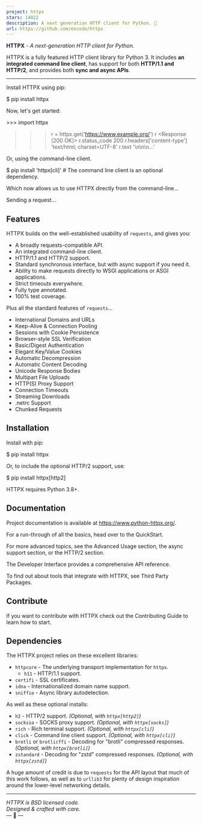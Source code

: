 ```yaml
---
project: httpx
stars: 14022
description: A next generation HTTP client for Python. 🦋
url: https://github.com/encode/httpx
---
```


**HTTPX** _\- A next-generation HTTP client for Python._

HTTPX is a fully featured HTTP client library for Python 3. It includes **an integrated command line client**, has support for both **HTTP/1.1 and HTTP/2**, and provides both **sync and async APIs**.

* * *

Install HTTPX using pip:

$ pip install httpx

Now, let's get started:

\>>> import httpx
>>> r \= httpx.get('https://www.example.org/')
>>> r
<Response \[200 OK\]>
>>> r.status\_code
200
>>> r.headers\['content-type'\]
'text/html; charset=UTF-8'
>>> r.text
'<!doctype html>\\n<html>\\n<head>\\n<title>Example Domain</title>...'

Or, using the command-line client.

$ pip install 'httpx\[cli\]'  # The command line client is an optional dependency.

Which now allows us to use HTTPX directly from the command-line...

Sending a request...

Features
--------

HTTPX builds on the well-established usability of `requests`, and gives you:

-   A broadly requests-compatible API.
-   An integrated command-line client.
-   HTTP/1.1 and HTTP/2 support.
-   Standard synchronous interface, but with async support if you need it.
-   Ability to make requests directly to WSGI applications or ASGI applications.
-   Strict timeouts everywhere.
-   Fully type annotated.
-   100% test coverage.

Plus all the standard features of `requests`...

-   International Domains and URLs
-   Keep-Alive & Connection Pooling
-   Sessions with Cookie Persistence
-   Browser-style SSL Verification
-   Basic/Digest Authentication
-   Elegant Key/Value Cookies
-   Automatic Decompression
-   Automatic Content Decoding
-   Unicode Response Bodies
-   Multipart File Uploads
-   HTTP(S) Proxy Support
-   Connection Timeouts
-   Streaming Downloads
-   .netrc Support
-   Chunked Requests

Installation
------------

Install with pip:

$ pip install httpx

Or, to include the optional HTTP/2 support, use:

$ pip install httpx\[http2\]

HTTPX requires Python 3.8+.

Documentation
-------------

Project documentation is available at https://www.python-httpx.org/.

For a run-through of all the basics, head over to the QuickStart.

For more advanced topics, see the Advanced Usage section, the async support section, or the HTTP/2 section.

The Developer Interface provides a comprehensive API reference.

To find out about tools that integrate with HTTPX, see Third Party Packages.

Contribute
----------

If you want to contribute with HTTPX check out the Contributing Guide to learn how to start.

Dependencies
------------

The HTTPX project relies on these excellent libraries:

-   `httpcore` - The underlying transport implementation for `httpx`.
    -   `h11` - HTTP/1.1 support.
-   `certifi` - SSL certificates.
-   `idna` - Internationalized domain name support.
-   `sniffio` - Async library autodetection.

As well as these optional installs:

-   `h2` - HTTP/2 support. _(Optional, with `httpx[http2]`)_
-   `socksio` - SOCKS proxy support. _(Optional, with `httpx[socks]`)_
-   `rich` - Rich terminal support. _(Optional, with `httpx[cli]`)_
-   `click` - Command line client support. _(Optional, with `httpx[cli]`)_
-   `brotli` or `brotlicffi` - Decoding for "brotli" compressed responses. _(Optional, with `httpx[brotli]`)_
-   `zstandard` - Decoding for "zstd" compressed responses. _(Optional, with `httpx[zstd]`)_

A huge amount of credit is due to `requests` for the API layout that much of this work follows, as well as to `urllib3` for plenty of design inspiration around the lower-level networking details.

* * *

_HTTPX is BSD licensed code.  
Designed & crafted with care._  
— 🦋 —
